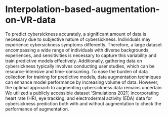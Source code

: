 # Interpolation-based-augmentation-on-VR-data

To predict cybersickness accurately, a significant amount
of data is necessary due to subjective nature of cybersickness.
Individuals may experience cybersickness symptoms differently.
Therefore, a large dataset encompassing a wide range of individuals
with diverse backgrounds, experiences, and sensitivities is necessary
to capture this variability and train predictive models effectively.
Additionally, gathering data on cybersickness typically involves
conducting user studies, which can be resource-intensive and
time-consuming. To ease the burden of data collection for training
for predictive models, data augmentation techniques can enhance
model performance by increasing volume of data. However,
the optimal approach to augmenting cybersickness data remains
uncertain. We utilized a publicly accessible dataset ’Simulations
2021’, incorporating heart rate (HR), eye tracking, and electrodermal
activity (EDA) data for cybersickness prediction both with and
without augmentation to check the performance of augmentation.
